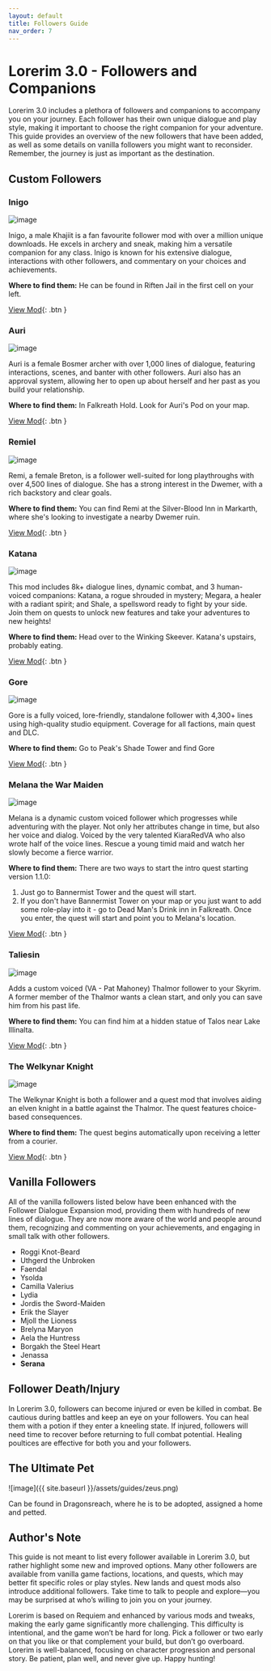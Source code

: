 ```yaml
---
layout: default
title: Followers Guide
nav_order: 7
---
```


# Lorerim 3.0 - Followers and Companions

Lorerim 3.0 includes a plethora of followers and companions to accompany you on your journey. Each follower has their own unique dialogue and play style, making it important to choose the right companion for your adventure. This guide provides an overview of the new followers that have been added, as well as some details on vanilla followers you might want to reconsider. Remember, the journey is just as important as the destination.

## Custom Followers

### Inigo
![image](https://staticdelivery.nexusmods.com/mods/1704/images/1461-0-1479957014.jpg)

Inigo, a male Khajiit is a fan favourite follower mod with over a million unique downloads. He excels in archery and sneak, making him a versatile companion for any class. Inigo is known for his extensive dialogue, interactions with other followers, and commentary on your choices and achievements.

**Where to find them:** He can be found in Riften Jail in the first cell on your left. 

[View Mod](https://www.nexusmods.com/skyrimspecialedition/mods/1461){: .btn }

### Auri
![image](https://i.imgur.com/IGfnI88.png)

Auri is a female Bosmer archer with over 1,000 lines of dialogue, featuring interactions, scenes, and banter with other followers. Auri also has an approval system, allowing her to open up about herself and her past as you build your relationship.

**Where to find them:** In Falkreath Hold. Look for Auri's Pod on your map.

[View Mod](https://www.nexusmods.com/skyrimspecialedition/mods/11278){: .btn }

### Remiel

![image](https://staticdelivery.nexusmods.com/mods/1704/images/51874/51874-1628817042-1387871072.png)

Remi, a female Breton, is a follower well-suited for long playthroughs with over 4,500 lines of dialogue. She has a strong interest in the Dwemer, with a rich backstory and clear goals.

**Where to find them:** You can find Remi at the Silver-Blood Inn in Markarth, where she's looking to investigate a nearby Dwemer ruin.

[View Mod](https://www.nexusmods.com/skyrimspecialedition/mods/51874){: .btn }

### Katana
![image](https://staticdelivery.nexusmods.com/mods/1704/images/69622/69622-1730823999-1076918529.png)

This mod includes 8k+ dialogue lines, dynamic combat, and 3 human-voiced companions: Katana, a rogue shrouded in mystery; Megara, a healer with a radiant spirit; and Shale, a spellsword ready to fight by your side. Join them on quests to unlock new features and take your adventures to new heights!

**Where to find them:** Head over to the Winking Skeever. Katana's upstairs, probably eating.

[View Mod](https://www.nexusmods.com/skyrimspecialedition/mods/69622){: .btn }

### Gore
![image](https://staticdelivery.nexusmods.com/mods/1704/images/85298/85298-1721451680-2051042885.png)

Gore is a fully voiced, lore-friendly, standalone follower with 4,300+ lines using high-quality studio equipment. Coverage for all factions, main quest and DLC.

**Where to find them:** Go to Peak's Shade Tower and find Gore

[View Mod](https://www.nexusmods.com/skyrimspecialedition/mods/85298){: .btn }

### Melana the War Maiden
![image](https://staticdelivery.nexusmods.com/mods/1704/images/129215/129215-1726327561-636776467.png)

Melana is a dynamic custom voiced follower which progresses while adventuring with the player. Not only her attributes change in time, but also her voice and dialog. Voiced by the very talented KiaraRedVA who also wrote half of the voice lines. Rescue a young timid maid and watch her slowly become a fierce warrior.

**Where to find them:** There are two ways to start the intro quest starting version 1.1.0:
1. Just go to Bannermist Tower and the quest will start.
2. If you don't have Bannermist Tower on your map or you just want to add some role-play into it - go to Dead Man's Drink inn in Falkreath. Once you enter, the quest will start and point you to Melana's location.

[View Mod](https://www.nexusmods.com/skyrimspecialedition/mods/129215){: .btn }

### Taliesin
![image](https://staticdelivery.nexusmods.com/mods/1704/images/headers/93413_1686794962.jpg)

Adds a custom voiced (VA - Pat Mahoney) Thalmor follower to your Skyrim. A former member of the Thalmor wants a clean start, and only you can save him from his past life.

**Where to find them:** You can find him at a hidden statue of Talos near Lake Illinalta.

[View Mod](https://www.nexusmods.com/skyrimspecialedition/mods/93413){: .btn }

### The Welkynar Knight
![image](https://staticdelivery.nexusmods.com/mods/1704/images/89510/89510-1681827671-1376914483.png)

The Welkynar Knight is both a follower and a quest mod that involves aiding an elven knight in a battle against the Thalmor. The quest features choice-based consequences.

**Where to find them:** The quest begins automatically upon receiving a letter from a courier.

[View Mod](https://www.nexusmods.com/skyrimspecialedition/mods/89510){: .btn }

## Vanilla Followers

All of the vanilla followers listed below have been enhanced with the Follower Dialogue Expansion mod, providing them with hundreds of new lines of dialogue. They are now more aware of the world and people around them, recognizing and commenting on your achievements, and engaging in small talk with other followers.

- Roggi Knot-Beard
- Uthgerd the Unbroken 
- Faendal
- Ysolda 
- Camilla Valerius
- Lydia
- Jordis the Sword-Maiden
- Erik the Slayer
- Mjoll the Lioness
- Brelyna Maryon
- Aela the Huntress
- Borgakh the Steel Heart
- Jenassa
- **Serana**

## Follower Death/Injury

In Lorerim 3.0, followers can become injured or even be killed in combat. Be cautious during battles and keep an eye on your followers. You can heal them with a potion if they enter a kneeling state. If injured, followers will need time to recover before returning to full combat potential. Healing poultices are effective for both you and your followers.

## The Ultimate Pet
![image]({{ site.baseurl }}/assets/guides/zeus.png)

Can be found in Dragonsreach, where he is to be adopted, assigned a home and petted.

## Author's Note

This guide is not meant to list every follower available in Lorerim 3.0, but rather highlight some new and improved options. Many other followers are available from vanilla game factions, locations, and quests, which may better fit specific roles or play styles. New lands and quest mods also introduce additional followers. Take time to talk to people and explore—you may be surprised at who’s willing to join you on your journey.

Lorerim is based on Requiem and enhanced by various mods and tweaks, making the early game significantly more challenging. This difficulty is intentional, and the game won’t be hard for long. Pick a follower or two early on that you like or that complement your build, but don’t go overboard. Lorerim is well-balanced, focusing on character progression and personal story. Be patient, plan well, and never give up. Happy hunting!